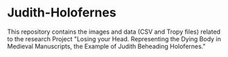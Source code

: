 # Judith-Holofernes
This repository contains the images and data (CSV and Tropy files) related to the research Project "Losing your Head. Representing the Dying Body in Medieval Manuscripts, the Example of Judith Beheading Holofernes."
